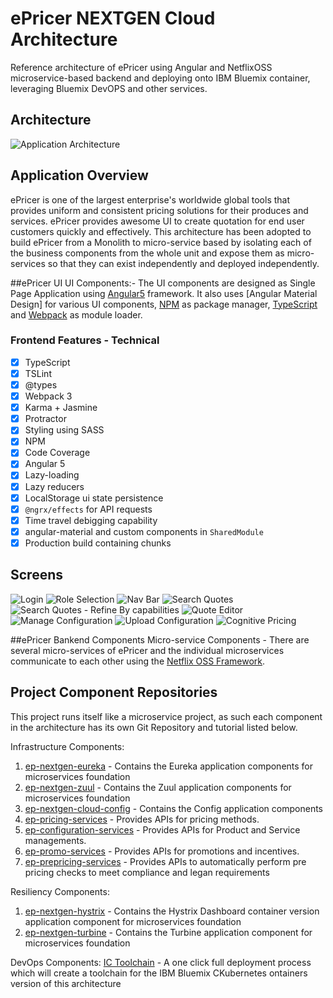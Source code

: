 # ePricer NEXTGEN Cloud Architecture

Reference architecture of ePricer using Angular and NetflixOSS microservice-based backend and deploying onto IBM Bluemix container, leveraging Bluemix DevOPS and other services.

## Architecture

  ![Application Architecture](static/imgs/epricer-nextgen-architecture.png?raw=true)

## Application Overview

ePricer is one of the largest enterprise's worldwide global tools that provides uniform and consistent pricing solutions for their produces and services. ePricer provides awesome UI to create quotation for end user customers quickly and effectively.
This architecture has been adopted to build ePricer from a Monolith to micro-service based by isolating each of the business components from the whole unit and expose them as  micro-services so that they can exist independently and deployed independently. 

##ePricer UI
UI Components:- The UI components are designed as Single Page Application using [Angular5](https://angular.io/) framework. It also uses [Angular Material Design] for various UI components, [NPM](https://github.com/npm/npm) as package manager, [TypeScript](https://github.com/Microsoft/TypeScript) and [Webpack](https://github.com/webpack/webpack) as module loader.

### Frontend Features - Technical
- [x] TypeScript
- [x] TSLint
- [x] @types
- [x] Webpack 3
- [x] Karma + Jasmine
- [x] Protractor
- [x] Styling using SASS
- [x] NPM
- [x] Code Coverage
- [x] Angular 5
- [x] Lazy-loading
- [x] Lazy reducers
- [x] LocalStorage ui state persistence
- [x] `@ngrx/effects` for API requests
- [x] Time travel debigging capability
- [x] angular-material and custom components in `SharedModule`
- [x] Production build containing chunks

## Screens

  ![Login](static/imgs/login.jpg?raw=true)
  ![Role Selection](static/imgs/RoleSelection.jpg?raw=true)
  ![Nav Bar](static/imgs/nav.jpg?raw=true)
  ![Search Quotes](static/imgs/searchquote.jpg?raw=true)
  ![Search Quotes - Refine By capabilities](static/imgs/search_refineby.jpg?raw=true)
  ![Quote Editor](static/imgs/quoteeditor.jpg?raw=true)
  ![Manage Configuration](static/imgs/manageconfig_config_data.jpg?raw=true)
  ![Upload Configuration](static/imgs/uploadconfig.jpg?raw=true)
  ![Cognitive Pricing](static/imgs/cognitivepricing.jpg?raw=true)

##ePricer Bankend Components
Micro-service Components - There are several micro-services of ePricer and the individual microservices communicate to each other using the [Netflix OSS Framework](https://netflix.github.io/).

## Project Component Repositories

This project runs itself like a microservice project, as such each component in the architecture has its own Git Repository and tutorial listed below.  

Infrastructure Components:  

1. [ep-nextgen-eureka](https://git.ng.bluemix.net/epricer-pocs/ep-nextgen-eureka.git)  - Contains the Eureka application components for microservices foundation  
2. [ep-nextgen-zuul](
https://git.ng.bluemix.net/kiranchowdhury/ep-nextgen-zuul.git)  - Contains the Zuul application components for microservices foundation  
3. [ep-nextgen-cloud-config](https://git.ng.bluemix.net/epricer-pocs/ep-nextgen-cloud-config.git) - Contains the Config application components
4. [ep-pricing-services](https://git.ng.bluemix.net/epricer-pocs/ep-pricing-services.git) - Provides APIs for pricing methods.
5. [ep-configuration-services](https://git.ng.bluemix.net/epricer-pocs/ep-configuration-services.git) - Provides APIs for Product and Service managements.
6. [ep-promo-services](https://git.ng.bluemix.net/epricer-pocs/ep-promo-services.git) - Provides APIs for promotions and incentives.
7. [ep-prepricing-services](https://git.ng.bluemix.net/epricer-pocs/ep-prepricing-services.git) - Provides APIs to automatically perform pre pricing checks to meet compliance and legan requirements

Resiliency Components:

1. [ep-nextgen-hystrix](https://git.ng.bluemix.net/epricer-pocs/ep-nextgen-hystrix.git) - Contains the Hystrix Dashboard container version application component for microservices foundation
2. [ep-nextgen-turbine](https://git.ng.bluemix.net/epricer-pocs/ep-nextgen-turbine.git) - Contains the Turbine application component for microservices foundation

DevOps Components:
[IC Toolchain](https://git.ng.bluemix.net/epricer-pocs/ep-devops-container.git) - A one click full deployment process which will create a toolchain for the IBM Bluemix CKubernetes ontainers version of this architecture


